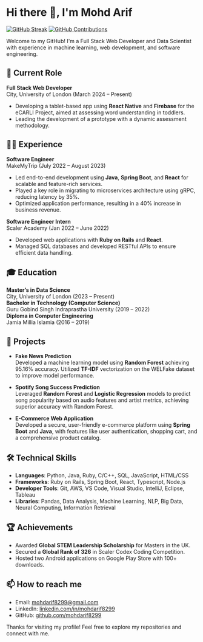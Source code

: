 # Hi there 👋, I'm Mohd Arif

[![GitHub Streak](https://streak-stats.demolab.com/?user=mohdarif8299)](https://git.io/streak-stats)
[![GitHub Contributions](https://badges.pufler.dev/commits/monthly/mohdarif8299)](https://github.com/mohdarif8299)

Welcome to my GitHub! I'm a Full Stack Web Developer and Data Scientist with experience in machine learning, web development, and software engineering.

## 🔭 Current Role
**Full Stack Web Developer**  
City, University of London (March 2024 – Present)  
- Developing a tablet-based app using **React Native** and **Firebase** for the eCARLI Project, aimed at assessing word understanding in toddlers.
- Leading the development of a prototype with a dynamic assessment methodology.

## 👨‍💻 Experience
**Software Engineer**  
MakeMyTrip (July 2022 – August 2023)  
- Led end-to-end development using **Java**, **Spring Boot**, and **React** for scalable and feature-rich services.
- Played a key role in migrating to microservices architecture using gRPC, reducing latency by 35%.
- Optimized application performance, resulting in a 40% increase in business revenue.

**Software Engineer Intern**  
Scaler Academy (Jan 2022 – June 2022)  
- Developed web applications with **Ruby on Rails** and **React**.
- Managed SQL databases and developed RESTful APIs to ensure efficient data handling.

## 🎓 Education
**Master’s in Data Science**  
City, University of London (2023 – Present)  
**Bachelor in Technology (Computer Science)**  
Guru Gobind Singh Indraprastha University (2019 – 2022)  
**Diploma in Computer Engineering**  
Jamia Millia Islamia (2016 – 2019)

## 🌟 Projects
- **Fake News Prediction**  
  Developed a machine learning model using **Random Forest** achieving 95.16% accuracy. Utilized **TF-IDF** vectorization on the WELFake dataset to improve model performance.

- **Spotify Song Success Prediction**  
  Leveraged **Random Forest** and **Logistic Regression** models to predict song popularity based on audio features and artist metrics, achieving superior accuracy with Random Forest.

- **E-Commerce Web Application**  
  Developed a secure, user-friendly e-commerce platform using **Spring Boot** and **Java**, with features like user authentication, shopping cart, and a comprehensive product catalog.

## 🛠 Technical Skills
- **Languages**: Python, Java, Ruby, C/C++, SQL, JavaScript, HTML/CSS
- **Frameworks**: Ruby on Rails, Spring Boot, React, Typescript, Node.js
- **Developer Tools**: Git, AWS, VS Code, Visual Studio, IntelliJ, Eclipse, Tableau
- **Libraries**: Pandas, Data Analysis, Machine Learning, NLP, Big Data, Neural Computing, Information Retrieval

## 🏆 Achievements
- Awarded **Global STEM Leadership Scholarship** for Masters in the UK.
- Secured a **Global Rank of 326** in Scaler Codex Coding Competition.
- Hosted two Android applications on Google Play Store with 100+ downloads.

## 📫 How to reach me
- Email: [mohdarif8299@gmail.com](mailto:mohdarif8299@gmail.com)
- LinkedIn: [linkedin.com/in/mohdarif8299](https://linkedin.com/in/mohdarif8299)
- GitHub: [github.com/mohdarif8299](https://github.com/mohdarif8299)

Thanks for visiting my profile! Feel free to explore my repositories and connect with me.
